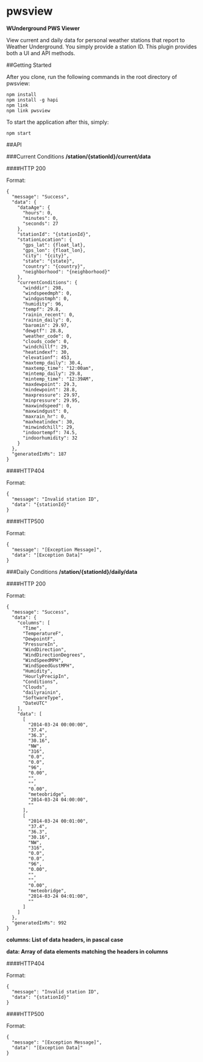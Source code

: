 pwsview
=======

**WUnderground PWS Viewer**

View current and daily data for personal weather stations that report
to Weather Underground. You simply provide a station ID. This plugin 
provides both a UI and API methods.

##Getting Started

After you clone, run the following commands in the root directory of pwsview:

    npm install
    npm install -g hapi
    npm link
    npm link pwsview

To start the application after this, simply:

	npm start

##API

###Current Conditions **/station/{stationId}/current/data**

####HTTP 200

Format:

    {
      "message": "Success",
      "data": {
        "dataAge": {
          "hours": 0,
          "minutes": 0,
          "seconds": 27
        },
        "stationId": "{stationId}",
        "stationLocation": {
          "gps_lat": {float_lat},
          "gps_lon": {float_lon},
          "city": "{city}",
          "state": "{state}",
          "country": "{country}",
          "neighborhood": "{neighborhood}"
        },
        "currentConditions": {
          "winddir": 298,
          "windspeedmph": 0,
          "windgustmph": 0,
          "humidity": 96,
          "tempf": 29.8,
          "rainin_recent": 0,
          "rainin_daily": 0,
          "baromin": 29.97,
          "dewptf": 28.8,
          "weather_code": 0,
          "clouds_code": 0,
          "windchillf": 29,
          "heatindexf": 30,
          "elevationf": 453,
          "maxtemp_daily": 30.4,
          "maxtemp_time": "12:00am",
          "mintemp_daily": 29.8,
          "mintemp_time": "12:39AM",
          "maxdewpoint": 29.3,
          "mindewpoint": 28.8,
          "maxpressure": 29.97,
          "minpressure": 29.95,
          "maxwindspeed": 0,
          "maxwindgust": 0,
          "maxrain_hr": 0,
          "maxheatindex": 30,
          "minwindchill": 29,
          "indoortempf": 74.5,
          "indoorhumidity": 32
        }
      },
      "generatedInMs": 187
    }


####HTTP404

Format:

    {
      "message": "Invalid station ID",
      "data": "{stationId}"
    }

####HTTP500

Format:

    {
      "message": "[Exception Message]",
      "data": "[Exception Data]"
    }

###Daily Conditions **/station/{stationId}/daily/data**

####HTTP 200

Format:

    {
      "message": "Success",
      "data": {
        "columns": [
          "Time",
          "TemperatureF",
          "DewpointF",
          "PressureIn",
          "WindDirection",
          "WindDirectionDegrees",
          "WindSpeedMPH",
          "WindSpeedGustMPH",
          "Humidity",
          "HourlyPrecipIn",
          "Conditions",
          "Clouds",
          "dailyrainin",
          "SoftwareType",
          "DateUTC"
        ],
        "data": [
          [
            "2014-03-24 00:00:00",
            "37.4",
            "36.3",
            "30.16",
            "NW",
            "316",
            "0.0",
            "0.0",
            "96",
            "0.00",
            "",
            "",
            "0.00",
            "meteobridge",
            "2014-03-24 04:00:00",
            ""
          ],
          [
            "2014-03-24 00:01:00",
            "37.4",
            "36.3",
            "30.16",
            "NW",
            "316",
            "0.0",
            "0.0",
            "96",
            "0.00",
            "",
            "",
            "0.00",
            "meteobridge",
            "2014-03-24 04:01:00",
            ""
          ]
        ]
      },
      "generatedInMs": 992
    }

**columns: List of data headers, in pascal case**

**data: Array of data elements matching the headers in columns**

####HTTP404

Format:

    {
      "message": "Invalid station ID",
      "data": "{stationId}"
    }

####HTTP500

Format:

    {
      "message": "[Exception Message]",
      "data": "[Exception Data]"
    }
